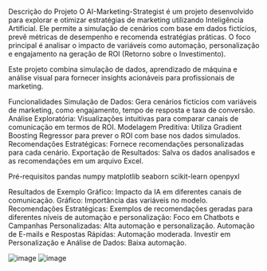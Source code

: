Descrição do Projeto
O AI-Marketing-Strategist é um projeto desenvolvido para explorar e otimizar estratégias de marketing utilizando Inteligência Artificial. Ele permite a simulação de cenários com base em dados fictícios, prevê métricas de desempenho e recomenda estratégias práticas. O foco principal é analisar o impacto de variáveis como automação, personalização e engajamento na geração de ROI (Retorno sobre o Investimento).

Este projeto combina simulação de dados, aprendizado de máquina e análise visual para fornecer insights acionáveis para profissionais de marketing.

Funcionalidades
Simulação de Dados: Gera cenários fictícios com variáveis de marketing, como engajamento, tempo de resposta e taxa de conversão.
Análise Exploratória: Visualizações intuitivas para comparar canais de comunicação em termos de ROI.
Modelagem Preditiva: Utiliza Gradient Boosting Regressor para prever o ROI com base nos dados simulados.
Recomendações Estratégicas: Fornece recomendações personalizadas para cada cenário.
Exportação de Resultados: Salva os dados analisados e as recomendações em um arquivo Excel.

Pré-requisitos
pandas
numpy
matplotlib
seaborn
scikit-learn
openpyxl

Resultados de Exemplo
Gráfico: Impacto da IA em diferentes canais de comunicação.
Gráfico: Importância das variáveis no modelo.
Recomendações Estratégicas:
Exemplos de recomendações geradas para diferentes níveis de automação e personalização:
Foco em Chatbots e Campanhas Personalizadas: Alta automação e personalização.
Automação de E-mails e Respostas Rápidas: Automação moderada.
Investir em Personalização e Análise de Dados: Baixa automação.

![image](https://github.com/user-attachments/assets/ed9d914f-d919-4cf7-9497-225c44e1374d)
![image](https://github.com/user-attachments/assets/0f4b035d-503f-4a39-b01f-2d55fca4b38e)




